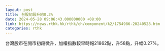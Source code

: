 ```yaml
---
layout: post
title: 台股初段升約0.3%
date: 2024-05-28 09:06:43.000000000 +08:00
link: https://news.rthk.hk/rthk/ch/component/k2/1754986-20240528.htm
categories: rthk
---
```


台灣股市在開市初段微升，加權指數較早時報21862點，升58點，升幅0.27%。
